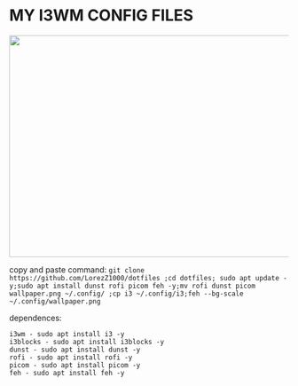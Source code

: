 # MY I3WM CONFIG FILES

<img src="https://i.postimg.cc/MGSvP3F2/sayonara.png" width="700" height="400">

<a>copy and paste command:</a>
`git clone https://github.com/LorezZ1000/dotfiles ;cd dotfiles; sudo apt update -y;sudo apt install dunst rofi picom feh -y;mv rofi dunst picom wallpaper.png ~/.config/ ;cp i3 ~/.config/i3;feh --bg-scale ~/.config/wallpaper.png`

<a>dependences:</a>
```
i3wm - sudo apt install i3 -y
i3blocks - sudo apt install i3blocks -y
dunst - sudo apt install dunst -y 
rofi - sudo apt install rofi -y
picom - sudo apt install picom -y
feh - sudo apt install feh -y
```
